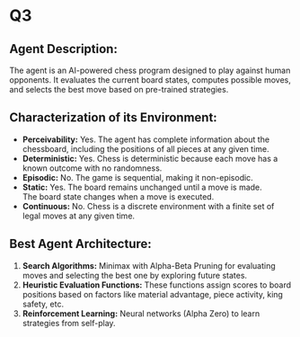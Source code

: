 # Q3


## Agent Description:

The agent is an AI-powered chess program designed to play against human opponents. It evaluates the current board states, computes possible moves, and selects the best move based on pre-trained strategies.

## Characterization of its Environment:

- **Perceivability:** Yes. The agent has complete information about the chessboard, including the positions of all pieces at any given time.
- **Deterministic:** Yes. Chess is deterministic because each move has a known outcome with no randomness.
- **Episodic:** No. The game is sequential, making it non-episodic.
- **Static:** Yes. The board remains unchanged until a move is made.  
  The board state changes when a move is executed.
- **Continuous:** No. Chess is a discrete environment with a finite set of legal moves at any given time.

## Best Agent Architecture:

1. **Search Algorithms:** Minimax with Alpha-Beta Pruning for evaluating moves and selecting the best one by exploring future states.
2. **Heuristic Evaluation Functions:** These functions assign scores to board positions based on factors like material advantage, piece activity, king safety, etc.
3. **Reinforcement Learning:** Neural networks (Alpha Zero) to learn strategies from self-play.
